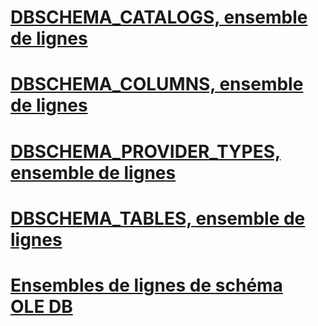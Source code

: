 # [DBSCHEMA_CATALOGS, ensemble de lignes](dbschema-catalogs-rowset.md)
# [DBSCHEMA_COLUMNS, ensemble de lignes](dbschema-columns-rowset.md)
# [DBSCHEMA_PROVIDER_TYPES, ensemble de lignes](dbschema-provider-types-rowset.md)
# [DBSCHEMA_TABLES, ensemble de lignes](dbschema-tables-rowset.md)
# [Ensembles de lignes de schéma OLE DB](ole-db-schema-rowsets.md)
